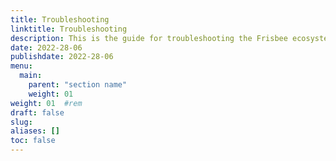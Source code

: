 ```yaml
---
title: Troubleshooting
linktitle: Troubleshooting
description: This is the guide for troubleshooting the Frisbee ecosystem
date: 2022-28-06
publishdate: 2022-28-06
menu:
  main:
    parent: "section name"
    weight: 01
weight: 01	#rem
draft: false
slug:
aliases: []
toc: false
---
```

